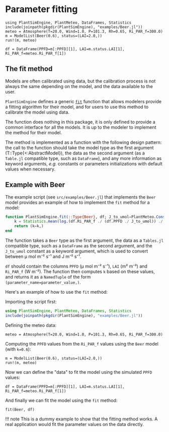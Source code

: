 # Parameter fitting

```@setup usepkg
using PlantSimEngine, PlantMeteo, DataFrames, Statistics
include(joinpath(pkgdir(PlantSimEngine), "examples/Beer.jl"))
meteo = Atmosphere(T=20.0, Wind=1.0, P=101.3, Rh=0.65, Ri_PAR_f=300.0)
m = ModelList(Beer(0.6), status=(LAI=2.0,))
run!(m, meteo)

df = DataFrame(PPFD=m[:PPFD][1], LAI=m.status.LAI[1], Ri_PAR_f=meteo.Ri_PAR_f[1])
```

## The fit method

Models are often calibrated using data, but the calibration process is not always the same depending on the model, and the data available to the user.

`PlantSimEngine` defines a generic [`fit`](@ref) function that allows modelers provide a fitting algorithm for their model, and for users to use this method to calibrate the model using data.

The function does nothing in this package, it is only defined to provide a common interface for all the models. It is up to the modeler to implement the method for their model. 

The method is implemented as a function with the following design pattern: the call to the function should take the model type as the first argument (T::Type{<:AbstractModel}), the data as the second argument (as a `Table.jl` compatible type, such as `DataFrame`), and any more information as keyword arguments, *e.g.* constants or parameters initializations with default values when necessary.

## Example with Beer

The example script (see `src/examples/Beer.jl`) that implements the `Beer` model provides an example of how to implement the `fit` method for a model:

```julia
function PlantSimEngine.fit(::Type{Beer}, df; J_to_umol=PlantMeteo.Constants().J_to_umol)
    k = Statistics.mean(log.(df.Ri_PAR_f ./ (df.PPFD ./ J_to_umol)) ./ df.LAI)
    return (k=k,)
end
```

The function takes a `Beer` type as the first argument, the data as a `Tables.jl`
compatible type, such as a `DataFrame` as the second argument, and the `J_to_umol` constant as a keyword argument, which is used to convert between μ mol m⁻² s⁻¹ and J m⁻² s⁻¹.

`df` should contain the columns `PPFD` (μ mol m⁻² s⁻¹), `LAI` (m² m⁻²) and `Ri_PAR_f` (W m⁻²). The function then computes `k` based on these values, and returns it as a `NamedTuple` of the form `(parameter_name=parameter_value,)`.

Here's an example of how to use the `fit` method:

Importing the script first: 

```julia
using PlantSimEngine, PlantMeteo, DataFrames, Statistics
include(joinpath(pkgdir(PlantSimEngine), "examples/Beer.jl"))
```

Defining the meteo data:

```@example usepkg
meteo = Atmosphere(T=20.0, Wind=1.0, P=101.3, Rh=0.65, Ri_PAR_f=300.0)
```

Computing the `PPFD` values from the `Ri_PAR_f` values using the `Beer` model (with `k=0.6`):

```@example usepkg
m = ModelList(Beer(0.6), status=(LAI=2.0,))
run!(m, meteo)
```

Now we can define the "data" to fit the model using the simulated `PPFD` values:

```@example usepkg
df = DataFrame(PPFD=m[:PPFD][1], LAI=m.status.LAI[1], Ri_PAR_f=meteo.Ri_PAR_f[1])
```

And finally we can fit the model using the `fit` method:

```@example usepkg
fit(Beer, df)
```

!!! note
    This is a dummy example to show that the fitting method works. A real application would fit the parameter values on the data directly.